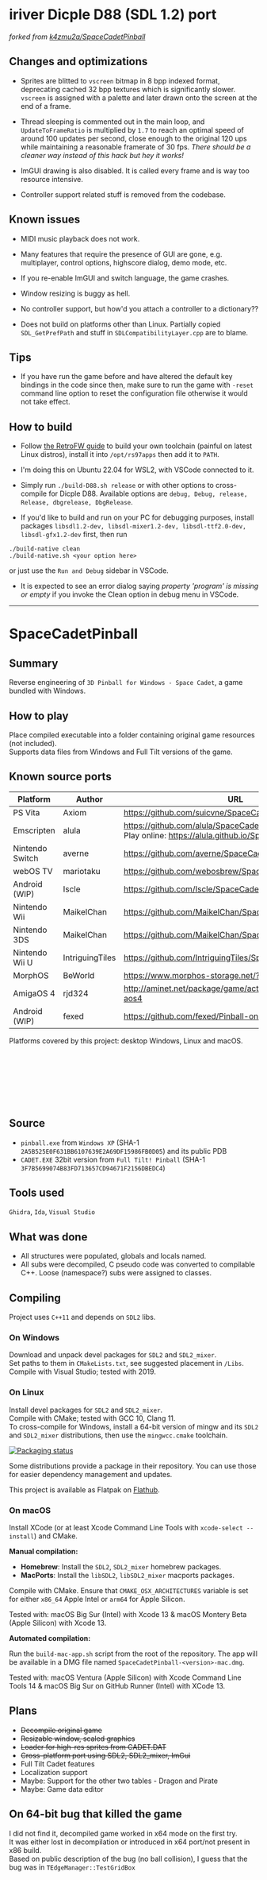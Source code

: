 <!-- markdownlint-disable-file MD033 -->

# iriver Dicple D88 (SDL 1.2) port

*forked from [k4zmu2a/SpaceCadetPinball](https://github.com/k4zmu2a/SpaceCadetPinball)*

## Changes and optimizations

- Sprites are blitted to `vscreen` bitmap in 8 bpp indexed format, deprecating cached 32 bpp textures which is significantly slower. `vscreen` is assigned with a palette and later drawn onto the screen at the end of a frame.

- Thread sleeping is commented out in the main loop, and `UpdateToFrameRatio` is multiplied by `1.7` to reach an optimal speed of around 100 updates per second, close enough to the original 120 ups while maintaining a reasonable framerate of 30 fps. *There should be a cleaner way instead of this hack but hey it works!*

- ImGUI drawing is also disabled. It is called every frame and is way too resource intensive.

- Controller support related stuff is removed from the codebase.

## Known issues

- MIDI music playback does not work.

- Many features that require the presence of GUI are gone, e.g. multiplayer, control options, highscore dialog, demo mode, etc.

- If you re-enable ImGUI and switch language, the game crashes.

- Window resizing is buggy as hell.

- No controller support, but how'd you attach a controller to a dictionary??

- Does not build on platforms other than Linux. Partially copied `SDL_GetPrefPath` and stuff in `SDLCompatibilityLayer.cpp` are to blame.

## Tips

- If you have run the game before and have altered the default key bindings in the code since then, make sure to run the game with `-reset` command line option to reset the configuration file otherwise it would not take effect.

## How to build

- Follow [the RetroFW guide](https://github.com/retrofw/retrofw.github.io/wiki/Configuring-a-Toolchain) to build your own toolchain (painful on latest Linux distros), install it into `/opt/rs97apps` then add it to `PATH`.

- I'm doing this on Ubuntu 22.04 for WSL2, with VSCode connected to it.

- Simply run `./build-D88.sh release` or with other options to cross-compile for Dicple D88. Available options are `debug, Debug, release, Release, dbgrelease, DbgRelease`.

- If you'd like to build and run on your PC for debugging purposes, install packages `libsdl1.2-dev, libsdl-mixer1.2-dev, libsdl-ttf2.0-dev, libsdl-gfx1.2-dev` first, then run
```
./build-native clean
./build-native.sh <your option here>
```
or just use the `Run and Debug` sidebar in VSCode.

- It is expected to see an error dialog saying *property 'program' is missing or empty* if you invoke the Clean option in debug menu in VSCode.

--------------------------------

# SpaceCadetPinball

## Summary

Reverse engineering of `3D Pinball for Windows - Space Cadet`, a game bundled with Windows.

## How to play

Place compiled executable into a folder containing original game resources (not included).\
Supports data files from Windows and Full Tilt versions of the game.

## Known source ports

| Platform           | Author          | URL                                                                                                        |
| ------------------ | --------------- | ---------------------------------------------------------------------------------------------------------- |
| PS Vita            | Axiom           | <https://github.com/suicvne/SpaceCadetPinball_Vita>                                                        |
| Emscripten         | alula           | <https://github.com/alula/SpaceCadetPinball> <br> Play online: <https://alula.github.io/SpaceCadetPinball> |
| Nintendo Switch    | averne          | <https://github.com/averne/SpaceCadetPinball-NX>                                                           |
| webOS TV           | mariotaku       | <https://github.com/webosbrew/SpaceCadetPinball>                                                           |
| Android (WIP)      | Iscle           | https://github.com/Iscle/SpaceCadetPinball                                                                 |
| Nintendo Wii       | MaikelChan      | https://github.com/MaikelChan/SpaceCadetPinball                                                            |
| Nintendo 3DS       | MaikelChan      | https://github.com/MaikelChan/SpaceCadetPinball/tree/3ds                                                   |
| Nintendo Wii U     | IntriguingTiles | https://github.com/IntriguingTiles/SpaceCadetPinball-WiiU                                                  |
| MorphOS            | BeWorld         | https://www.morphos-storage.net/?id=1688897                                                                |
| AmigaOS 4          | rjd324          | http://aminet.net/package/game/actio/spacecadetpinball-aos4                                                |
| Android (WIP)      | fexed           | https://github.com/fexed/Pinball-on-Android                                                                |

Platforms covered by this project: desktop Windows, Linux and macOS.

<br>
<br>
<br>
<br>
<br>
<br>

## Source

* `pinball.exe` from `Windows XP` (SHA-1 `2A5B525E0F631BB6107639E2A69DF15986FB0D05`) and its public PDB
* `CADET.EXE` 32bit version from `Full Tilt! Pinball` (SHA-1 `3F7B5699074B83FD713657CD94671F2156DBEDC4`)

## Tools used

`Ghidra`, `Ida`, `Visual Studio`

## What was done

* All structures were populated, globals and locals named.
* All subs were decompiled, C pseudo code was converted to compilable C++. Loose (namespace?) subs were assigned to classes.

## Compiling

Project uses `C++11` and depends on `SDL2` libs.

### On Windows

Download and unpack devel packages for `SDL2` and `SDL2_mixer`.\
Set paths to them in `CMakeLists.txt`, see suggested placement in `/Libs`.\
Compile with Visual Studio; tested with 2019.

### On Linux

Install devel packages for `SDL2` and `SDL2_mixer`.\
Compile with CMake; tested with GCC 10, Clang 11.\
To cross-compile for Windows, install a 64-bit version of mingw and its `SDL2` and `SDL2_mixer` distributions, then use the `mingwcc.cmake` toolchain.

[![Packaging status](https://repology.org/badge/tiny-repos/spacecadetpinball.svg)](https://repology.org/project/spacecadetpinball/versions) 

Some distributions provide a package in their repository. You can use those for easier dependency management and updates.

This project is available as Flatpak on [Flathub](https://flathub.org/apps/details/com.github.k4zmu2a.spacecadetpinball).

### On macOS

Install XCode (or at least Xcode Command Line Tools with `xcode-select --install`) and CMake.

**Manual compilation:**

* **Homebrew**: Install the `SDL2`, `SDL2_mixer` homebrew packages.
* **MacPorts**: Install the `libSDL2`, `libSDL2_mixer` macports packages.

Compile with CMake. Ensure that `CMAKE_OSX_ARCHITECTURES` variable is set for either `x86_64` Apple Intel or `arm64` for Apple Silicon.

Tested with: macOS Big Sur (Intel) with Xcode 13 & macOS Montery Beta (Apple Silicon) with Xcode 13.

**Automated compilation:**

Run the `build-mac-app.sh` script from the root of the repository. The app will be available in a DMG file named `SpaceCadetPinball-<version>-mac.dmg`.

Tested with: macOS Ventura (Apple Silicon) with Xcode Command Line Tools 14 & macOS Big Sur on GitHub Runner (Intel) with XCode 13.

## Plans

* ~~Decompile original game~~
* ~~Resizable window, scaled graphics~~
* ~~Loader for high-res sprites from CADET.DAT~~
* ~~Cross-platform port using SDL2, SDL2_mixer, ImGui~~
* Full Tilt Cadet features
* Localization support
* Maybe: Support for the other two tables - Dragon and Pirate
* Maybe: Game data editor

## On 64-bit bug that killed the game

I did not find it, decompiled game worked in x64 mode on the first try.\
It was either lost in decompilation or introduced in x64 port/not present in x86 build.\
Based on public description of the bug (no ball collision), I guess that the bug was in `TEdgeManager::TestGridBox`
